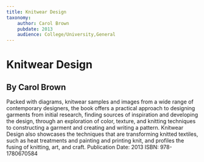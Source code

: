 ```yaml
---
title: Knitwear Design
taxonomy:
	author: Carol Brown
	pubdate: 2013
	audience: College/University,General
---
```

# Knitwear Design
## By Carol Brown

Packed with diagrams, knitwear samples and images from a wide range of contemporary designers, the book offers a practical approach to designing garments from initial research, finding sources of inspiration and developing the design, through an exploration of color, texture, and knitting techniques to constructing a garment and creating and writing a pattern. Knitwear Design also showcases the techniques that are transforming knitted textiles, such as heat treatments and painting and printing knit, and profiles the fusing of knitting, art, and craft.
Publication Date: 2013
ISBN: 978-1780670584